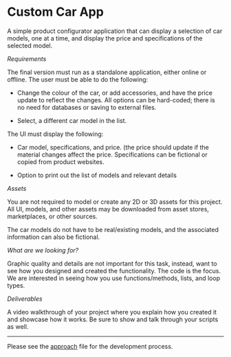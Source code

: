 # Custom Car App

A simple product configurator application that can display a selection of car models, one at a time, and display the price and specifications of the selected model.

*Requirements*

The final version must run as a standalone application, either online or offline. The user must be able to do the following:

- Change the colour of the car, or add accessories, and have the price update to reflect the changes. All options can be hard-coded; there is no need for databases or saving to external files.

- Select, a different car model in the list.

The UI must display the following:

- Car model, specifications, and price. (the price should update if the material changes affect the price. Specifications can be fictional or copied from product websites. 

- Option to print out the list of models and relevant details

*Assets*

You are not required to model or create any 2D or 3D assets for this project. All UI, models, and other assets may be downloaded from asset stores, marketplaces, or other sources.

The car models do not have to be real/existing models, and the associated information can also be fictional.

*What are we looking for?*

Graphic quality and details are not important for this task, instead, want to see how you designed and created the functionality. The code is the focus.
We are interested in seeing how you use functions/methods, lists, and loop types.

*Deliverables*

A video walkthrough of your project where you explain how you created it and showcase how it works. Be sure to show and talk through your scripts as well.

---

Please see the [approach](APPROACH.md) file for the development process.